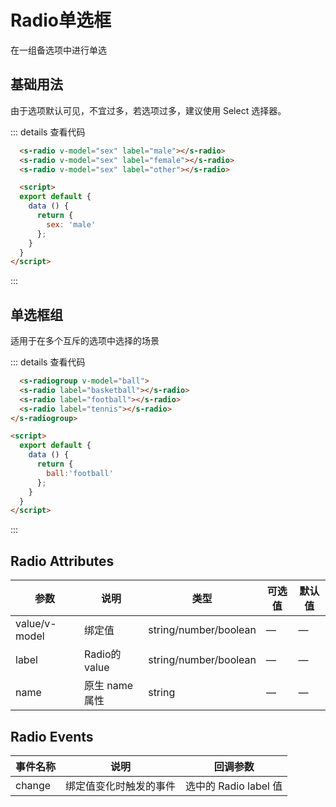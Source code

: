 # Radio单选框

在一组备选项中进行单选

## 基础用法

由于选项默认可见，不宜过多，若选项过多，建议使用 Select 选择器。

  <s-radio v-model="sex" label="male"></s-radio>
  <s-radio v-model="sex" label="female"></s-radio>
  <s-radio v-model="sex" label="other"></s-radio>

  <script>
  export default {
    data () {
      return {
        sex: 'male'
      };
    }
  }
</script>


::: details 查看代码
```html
  <s-radio v-model="sex" label="male"></s-radio>
  <s-radio v-model="sex" label="female"></s-radio>
  <s-radio v-model="sex" label="other"></s-radio>

  <script>
  export default {
    data () {
      return {
        sex: 'male'
      };
    }
  }
</script>
```
:::


## 单选框组

适用于在多个互斥的选项中选择的场景

<s-radiogroup v-model="ball">
  <s-radio label="basketball"></s-radio>
  <s-radio label="football"></s-radio>
  <s-radio label="tennis"></s-radio>
</s-radiogroup>

<script>
  export default {
    data () {
      return {
        ball:'football',
                sex: 'male'
      };
    }
  }
</script>

::: details 查看代码
```html
  <s-radiogroup v-model="ball">
  <s-radio label="basketball"></s-radio>
  <s-radio label="football"></s-radio>
  <s-radio label="tennis"></s-radio>
</s-radiogroup>

<script>
  export default {
    data () {
      return {
        ball:'football'
      };
    }
  }
</script>
```
:::


## Radio Attributes

参数 |	说明 |	类型 |	可选值 |	默认值
--- |  --- | --- | --- | ---
value/v-model | 	绑定值 |	string/number/boolean |	— |	—
label |	Radio的 value |	string/number/boolean |	— |	—
name |  	原生 name 属性 |	string |	— |	—

## Radio Events

事件名称 |  	说明 |	回调参数
--- | --- | ---
change |	绑定值变化时触发的事件 |	选中的 Radio label 值
